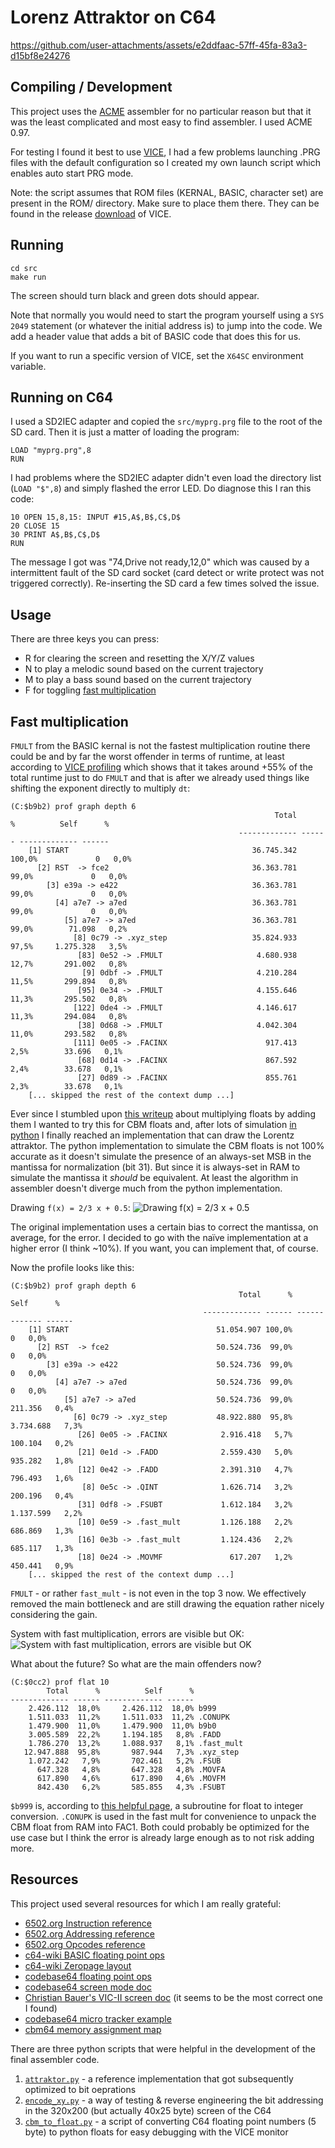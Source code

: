 # Lorenz Attraktor on C64

https://github.com/user-attachments/assets/e2ddfaac-57ff-45fa-83a3-d15bf8e24276

## Compiling / Development

This project uses the [ACME][acme] assembler for no particular reason
but that it was the least complicated and most easy to find assembler.
I used ACME 0.97.

For testing I found it best to use [VICE][vice], I had a few problems
launching .PRG files with the default configuration so I created my
own launch script which enables auto start PRG mode.

Note: the script assumes that ROM files (KERNAL, BASIC, character set)
are present in the ROM/ directory. Make sure to place them there.
They can be found in the release [download][vice download] of VICE.

[acme]: https://github.com/meonwax/acme
[vice]: https://vice-emu.sourceforge.io/
[vice download]: https://vice-emu.sourceforge.io/index.html#download

## Running

    cd src
    make run

The screen should turn black and green dots should appear.

Note that normally you would need to start the program yourself using
a `SYS 2049` statement (or whatever the initial address is) to jump into
the code. We add a header value that adds a bit of BASIC code that does
this for us.

If you want to run a specific version of VICE, set the `X64SC` environment
variable.

## Running on C64

I used a SD2IEC adapter and copied the `src/myprg.prg` file to the root
of the SD card. Then it is just a matter of loading the program:

    LOAD "myprg.prg",8
    RUN

I had problems where the SD2IEC adapter didn't even load the directory list
(`LOAD "$",8`) and simply flashed the error LED. Do diagnose this I ran this
code:

    10 OPEN 15,8,15: INPUT #15,A$,B$,C$,D$
    20 CLOSE 15
    30 PRINT A$,B$,C$,D$
    RUN

The message I got was "74,Drive not ready,12,0" which was caused by a
intermittent fault of the SD card socket (card detect or write protect was not
triggered correctly). Re-inserting the SD card a few times solved the issue.

## Usage

There are three keys you can press:

- R for clearing the screen and resetting the X/Y/Z values
- N to play a melodic sound based on the current trajectory
- M to play a bass sound based on the current trajectory
- F for toggling [fast multiplication](#Fast-multiplication)

## Fast multiplication

`FMULT` from the BASIC kernal is not the fastest multiplication routine
there could be and by far the worst offender in terms of runtime, at least
according to [VICE profiling](https://vice-emu.sourceforge.io/vice_12.html#SEC336)
which shows that it takes around +55% of the total runtime just to do `FMULT`
and that is after we already used things like shifting the exponent directly
to multiply `dt`:

```
(C:$b9b2) prof graph depth 6
                                                           Total      %          Self      %
                                                   ------------- ------ ------------- ------
    [1] START                                         36.745.342 100,0%             0   0,0%
      [2] RST  -> fce2                                36.363.781  99,0%             0   0,0%
        [3] e39a -> e422                              36.363.781  99,0%             0   0,0%
          [4] a7e7 -> a7ed                            36.363.781  99,0%             0   0,0%
            [5] a7e7 -> a7ed                          36.363.781  99,0%        71.098   0,2%
              [8] 0c79 -> .xyz_step                   35.824.933  97,5%     1.275.328   3,5%
               [83] 0e52 -> .FMULT                     4.680.938  12,7%       291.002   0,8%
                [9] 0dbf -> .FMULT                     4.210.284  11,5%       299.894   0,8%
               [95] 0e34 -> .FMULT                     4.155.646  11,3%       295.502   0,8%
              [122] 0de4 -> .FMULT                     4.146.617  11,3%       294.084   0,8%
               [38] 0d68 -> .FMULT                     4.042.304  11,0%       293.582   0,8%
              [111] 0e05 -> .FACINX                      917.413   2,5%        33.696   0,1%
               [68] 0d14 -> .FACINX                      867.592   2,4%        33.678   0,1%
               [27] 0d89 -> .FACINX                      855.761   2,3%        33.678   0,1%
    [... skipped the rest of the context dump ...]
```

Ever since I stumbled upon [this writeup](https://probablydance.com/2025/02/08/why-does-integer-addition-approximate-float-multiplication/)
about multiplying floats by adding them I wanted to try this for CBM floats
and, after lots of simulation [in python](./src/mult_exp.py) I finally reached
an implementation that can draw the Lorentz attraktor. The python implementation
to simulate the CBM floats is not 100% accurate as it doesn't simulate the
presence of an always-set MSB in the mantissa for normalization (bit 31).
But since it is always-set in RAM to simulate the mantissa it *should* be
equivalent. At least the algorithm in assembler doesn't diverge much from
the python implementation.

Drawing `f(x) = 2/3 x + 0.5`:
![Drawing `f(x) = 2/3 x + 0.5`](./assets/fast_mul_test1.png)

The original implementation uses a certain bias to correct the mantissa,
on average, for the error. I decided to go with the naïve implementation
at a higher error (I think ~10%). If you want, you can implement that, of course.

Now the profile looks like this:

```
(C:$b9b2) prof graph depth 6
                                                   Total      %          Self      %
                                           ------------- ------ ------------- ------
    [1] START                                 51.054.907 100,0%             0   0,0%
      [2] RST  -> fce2                        50.524.736  99,0%             0   0,0%
        [3] e39a -> e422                      50.524.736  99,0%             0   0,0%
          [4] a7e7 -> a7ed                    50.524.736  99,0%             0   0,0%
            [5] a7e7 -> a7ed                  50.524.736  99,0%       211.356   0,4%
              [6] 0c79 -> .xyz_step           48.922.880  95,8%     3.734.688   7,3%
               [26] 0e05 -> .FACINX            2.916.418   5,7%       100.104   0,2%
               [21] 0e1d -> .FADD              2.559.430   5,0%       935.282   1,8%
               [12] 0e42 -> .FADD              2.391.310   4,7%       796.493   1,6%
                [8] 0e5c -> .QINT              1.626.714   3,2%       200.196   0,4%
               [31] 0df8 -> .FSUBT             1.612.184   3,2%     1.137.599   2,2%
               [10] 0e59 -> .fast_mult         1.126.188   2,2%       686.869   1,3%
               [16] 0e3b -> .fast_mult         1.124.436   2,2%       685.117   1,3%
               [18] 0e24 -> .MOVMF               617.207   1,2%       450.441   0,9%
    [... skipped the rest of the context dump ...]
```

`FMULT` - or rather `fast_mult` - is not even in the top 3 now. We effectively
removed the main bottleneck and are still drawing the equation rather nicely
considering the gain.

System with fast multiplication, errors are visible but OK:
![System with fast multiplication, errors are visible but OK](./assets/fast_mul_test2.png)

What about the future? So what are the main offenders now?

```
(C:$0cc2) prof flat 10
        Total      %          Self      %
------------- ------ ------------- ------
    2.426.112  18,0%     2.426.112  18,0% b999
    1.511.033  11,2%     1.511.033  11,2% .CONUPK
    1.479.900  11,0%     1.479.900  11,0% b9b0
    3.005.589  22,2%     1.194.185   8,8% .FADD
    1.786.270  13,2%     1.088.937   8,1% .fast_mult
   12.947.888  95,8%       987.944   7,3% .xyz_step
    1.072.242   7,9%       702.461   5,2% .FSUB
      647.328   4,8%       647.328   4,8% .MOVFA
      617.890   4,6%       617.890   4,6% .MOVFM
      842.430   6,2%       585.855   4,3% .FSUBT
```

`$b999` is, according to [this helpful page](https://skoolkid.github.io/sk6502/c64rom/asm/B983.html#B999),
a subroutine for float to integer conversion. `.CONUPK` is used in the fast
mult for convenience to unpack the CBM float from RAM into FAC1. Both
could probably be optimized for the use case but I think the error is
already large enough as to not risk adding more.

## Resources

This project used several resources for which I am really grateful:

- [6502.org Instruction reference](http://www.6502.org/users/obelisk/6502/reference.html)
- [6502.org Addressing reference](http://www.6502.org/users/obelisk/6502/addressing.html)
- [6502.org Opcodes reference](http://www.6502.org/tutorials/6502opcodes.html)
- [c64-wiki BASIC floating point ops](https://www.c64-wiki.com/wiki/Floating_point_arithmetic)
- [c64-wiki Zeropage layout](https://www.c64-wiki.com/wiki/Zeropage)
- [codebase64 floating point ops](https://codebase64.org/doku.php?id=base:kernal_floating_point_mathematics)
- [codebase64 screen mode doc](https://www.codebase64.org/doku.php?id=base:built_in_screen_modes)
- [Christian Bauer's VIC-II screen doc](http://www.zimmers.net/cbmpics/cbm/c64/vic-ii.txt)
  (it seems to be the most correct one I found)
- [codebase64 micro tracker example](https://codebase64.org/doku.php?id=base:microtracker_v1.0)
- [cbm64 memory assignment map](https://sta.c64.org/cbm64mem.html)

There are three python scripts that were helpful in the development of
the final assembler code.

1. [`attraktor.py`](./attraktor.py) - a reference implementation that got
   subsequently optimized to bit oeprations
2. [`encode_xy.py`](./src/encode_xy.py) - a way of testing & reverse engineering
   the bit addressing in the 320x200 (but actually 40x25 byte) screen of the
   C64
3. [`cbm_to_float.py`](./src/cbm_to_float.py) - a script of converting C64
   floating point numbers (5 byte) to python floats for easy debugging with
   the VICE monitor
